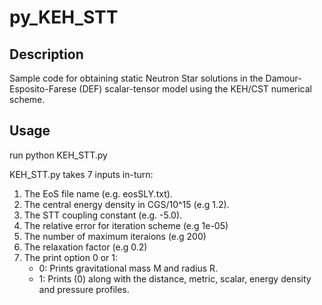 # py_KEH_STT

## Description

Sample code for obtaining static Neutron Star solutions in the Damour-Esposito-Farese (DEF) scalar-tensor model using the KEH/CST numerical scheme.

## Usage

run python KEH_STT.py

KEH_STT.py takes 7 inputs in-turn:

1. The EoS file name (e.g. eosSLY.txt).
2. The central energy density in CGS/10^15 (e.g 1.2).
3. The STT coupling constant (e.g. -5.0).
4. The relative error for iteration scheme (e.g 1e-05)
5. The number of maximum iteraions (e.g 200)
6. The relaxation factor (e.g 0.2)
7. The print option 0 or 1:
    -  0: Prints gravitational mass M and radius R.
    -  1: Prints (0) along with the distance, metric, scalar, energy density and pressure profiles.
